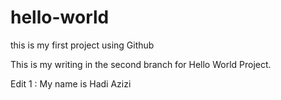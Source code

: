 # hello-world
this is my first project using Github

This is my writing in the second branch for Hello World Project.

Edit 1 : My name is Hadi Azizi
